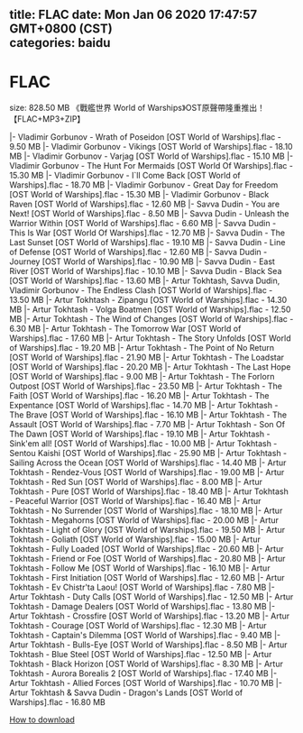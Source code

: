 
title: FLAC
date: Mon Jan 06 2020 17:47:57 GMT+0800 (CST)    
categories: baidu
---

# FLAC
size: 828.50 MB
 《戰艦世界 World of Warships》OST原聲帶隆重推出！【FLAC+MP3+ZIP】
 
|- Vladimir Gorbunov - Wrath of Poseidon [OST World of Warships].flac - 9.50 MB
|- Vladimir Gorbunov - Vikings [OST World of Warships].flac - 18.10 MB
|- Vladimir Gorbunov - Varjag [OST World of Warships].flac - 15.10 MB
|- Vladimir Gorbunov - The Hunt For Mermaids [OST World Of Warships].flac - 15.30 MB
|- Vladimir Gorbunov - I`ll Come Back [OST World of Warships].flac - 18.70 MB
|- Vladimir Gorbunov - Great Day for Freedom [OST World of Warships].flac - 15.30 MB
|- Vladimir Gorbunov - Black Raven [OST World of Warships].flac - 12.60 MB
|- Savva Dudin - You are Next! [OST World of Warships].flac - 8.50 MB
|- Savva Dudin - Unleash the Warrior Within [OST World of Warships].flac - 6.60 MB
|- Savva Dudin - This Is War [OST World Of Warships].flac - 12.70 MB
|- Savva Dudin - The Last Sunset [OST World of Warships].flac - 19.10 MB
|- Savva Dudin - Line of Defense [OST World of Warships].flac - 12.60 MB
|- Savva Dudin - Journey [OST World of Warships].flac - 10.90 MB
|- Savva Dudin - East River [OST World of Warships].flac - 10.10 MB
|- Savva Dudin - Black Sea [OST World of Warships].flac - 13.60 MB
|- Artur Tokhtash, Savva Dudin, Vladimir Gorbunov - The Endless Clash [OST World of Warships].flac - 13.50 MB
|- Artur Tokhtash - Zipangu [OST World of Warships].flac - 14.30 MB
|- Artur Tokhtash - Volga Boatmen [OST World of Warships].flac - 12.50 MB
|- Artur Tokhtash - The Wind of Changes [OST World of Warships].flac - 6.30 MB
|- Artur Tokhtash - The Tomorrow War [OST World of Warships].flac - 17.60 MB
|- Artur Tokhtash - The Story Unfolds [OST World of Warships].flac - 19.20 MB
|- Artur Tokhtash - The Point of No Return [OST World of Warships].flac - 21.90 MB
|- Artur Tokhtash - The Loadstar [OST World of Warships].flac - 20.20 MB
|- Artur Tokhtash - The Last Hope [OST World of Warships].flac - 9.00 MB
|- Artur Tokhtash - The Forlorn Outpost [OST World of Warships].flac - 23.50 MB
|- Artur Tokhtash - The Faith [OST World of Warships].flac - 16.20 MB
|- Artur Tokhtash - The Expentance [OST World of Warships].flac - 14.70 MB
|- Artur Tokhtash - The Brave [OST World of Warships].flac - 16.10 MB
|- Artur Tokhtash - The Assault [OST World of Warships].flac - 7.70 MB
|- Artur Tokhtash - Son Of The Dawn [OST World of Warships].flac - 19.10 MB
|- Artur Tokhtash - Sink'em all! [OST World of Warships].flac - 10.00 MB
|- Artur Tokhtash - Sentou Kaishi [OST World of Warships].flac - 25.90 MB
|- Artur Tokhtash - Sailing Across the Ocean [OST World of Warships].flac - 14.40 MB
|- Artur Tokhtash - Rendez-Vous [OST World of Warships].flac - 19.00 MB
|- Artur Tokhtash - Red Sun [OST World of Warships].flac - 8.00 MB
|- Artur Tokhtash - Pure [OST World of Warships].flac - 18.40 MB
|- Artur Tokhtash - Peaceful Warrior [OST World of Warships].flac - 16.40 MB
|- Artur Tokhtash - No Surrender [OST World of Warships].flac - 18.10 MB
|- Artur Tokhtash - Megahorns [OST World of Warships].flac - 20.00 MB
|- Artur Tokhtash - Light of Glory [OST World of Warships].flac - 19.50 MB
|- Artur Tokhtash - Goliath [OST World of Warships].flac - 15.00 MB
|- Artur Tokhtash - Fully Loaded [OST World of Warships].flac - 20.60 MB
|- Artur Tokhtash - Friend or Foe [OST World of Warships].flac - 20.80 MB
|- Artur Tokhtash - Follow Me [OST World of Warships].flac - 16.10 MB
|- Artur Tokhtash - First Initiation [OST World of Warships].flac - 12.60 MB
|- Artur Tokhtash - Ev Chistr'ta Laou! [OST World of Warships].flac - 7.80 MB
|- Artur Tokhtash - Duty Calls [OST World of Warships].flac - 12.50 MB
|- Artur Tokhtash - Damage Dealers [OST World of Warships].flac - 13.80 MB
|- Artur Tokhtash - Crossfire [OST World of Warships].flac - 13.20 MB
|- Artur Tokhtash - Courage [OST World of Warships].flac - 12.30 MB
|- Artur Tokhtash - Captain's Dilemma [OST World of Warships].flac - 9.40 MB
|- Artur Tokhtash - Bulls-Eye [OST World of Warships].flac - 8.50 MB
|- Artur Tokhtash - Blue Steel [OST World of Warships].flac - 12.50 MB
|- Artur Tokhtash - Black Horizon [OST World of Warships].flac - 8.30 MB
|- Artur Tokhtash - Aurora Borealis 2 [OST World of Warships].flac - 17.40 MB
|- Artur Tokhtash - Allied Forces [OST World of Warships].flac - 10.70 MB
|- Artur Tokhtash & Savva Dudin - Dragon's Lands [OST World of Warships].flac - 16.80 MB

[How to download](https://bpcam.bemobtrk.com/go/2ceec3aa-1ca2-46d6-b9ff-aaa5c184517c?jno=2711)